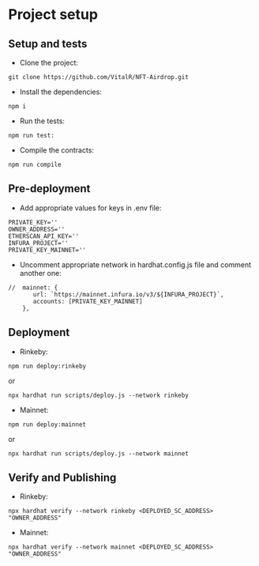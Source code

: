 # Project setup


## Setup and tests

- Clone the project:
```
git clone https://github.com/VitalR/NFT-Airdrop.git
```
- Install the dependencies:
```
npm i
```
- Run the tests:
```
npm run test:
```
- Compile the contracts:
```
npm run compile
```

## Pre-deployment

- Add appropriate values for keys in .env file:
```
PRIVATE_KEY=''
OWNER_ADDRESS=''
ETHERSCAN_API_KEY=''
INFURA_PROJECT=''
PRIVATE_KEY_MAINNET=''
```
- Uncomment appropriate network in hardhat.config.js file and comment another one:
```
//  mainnet: {
       url: `https://mainnet.infura.io/v3/${INFURA_PROJECT}`,
       accounts: [PRIVATE_KEY_MAINNET]
    },
```

## Deployment

- Rinkeby:
```
npm run deploy:rinkeby
```
or
```
npx hardhat run scripts/deploy.js --network rinkeby
```
- Mainnet:
```
npm run deploy:mainnet
```
or
```
npx hardhat run scripts/deploy.js --network mainnet
```


## Verify and Publishing

- Rinkeby:
```
npx hardhat verify --network rinkeby <DEPLOYED_SC_ADDRESS> "OWNER_ADDRESS"
```

- Mainnet:
```
npx hardhat verify --network mainnet <DEPLOYED_SC_ADDRESS> "OWNER_ADDRESS"
```